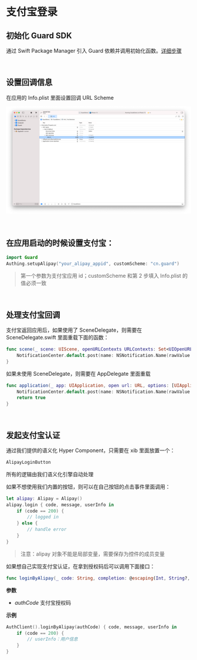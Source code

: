 # 支付宝登录

<LastUpdated/>

## 初始化 Guard SDK

通过 Swift Package Manager 引入 Guard 依赖并调用初始化函数。[详细步骤](/reference/sdk-for-ios)

<br>

## 设置回调信息

在应用的 Info.plist 里面设置回调 URL Scheme

![](./images/alipay/1.png)

<br>

## 在应用启动的时候设置支付宝：

```swift
import Guard
Authing.setupAlipay("your_alipay_appid", customScheme: "cn.guard")
```

>第一个参数为支付宝应用 id；customScheme 和第 2 步填入 Info.plist 的值必须一致

<br>

## 处理支付宝回调

支付宝返回应用后，如果使用了 SceneDelegate，则需要在 SceneDelegate.swift 里面重载下面的函数：

```swift
func scene(_ scene: UIScene, openURLContexts URLContexts: Set<UIOpenURLContext>) {
    NotificationCenter.default.post(name: NSNotification.Name(rawValue: "alipayLoginOK"), object: URLContexts.first?.url)
}
```

如果未使用 SceneDelegate，则需要在 AppDelegate 里面重载

```swift
func application(_ app: UIApplication, open url: URL, options: [UIApplication.OpenURLOptionsKey : Any] = [:]) -> Bool {
    NotificationCenter.default.post(name: NSNotification.Name(rawValue: "alipayLoginOK"), object: URLContexts.first?.url)
    return true
}
```

<br>

## 发起支付宝认证

通过我们提供的语义化 Hyper Component，只需要在 xib 里面放置一个：

```swift
AlipayLoginButton
```

所有的逻辑由我们语义化引擎自动处理

如果不想使用我们内置的按钮，则可以在自己按钮的点击事件里面调用：

```swift
let alipay: Alipay = Alipay()
alipay.login { code, message, userInfo in
    if (code == 200) {
        // logged in
    } else {
        // handle error
    }
}
```

>注意：alipay 对象不能是局部变量，需要保存为控件的成员变量

如果想自己实现支付宝认证，在拿到授权码后可以调用下面接口：

```swift
func loginByAlipay(_ code: String, completion: @escaping(Int, String?, UserInfo?) -> Void)
```

**参数**

* *authCode* 支付宝授权码

**示例**

```swift
AuthClient().loginByAlipay(authCode) { code, message, userInfo in
    if (code == 200) {
        // userInfo：用户信息
    }
}
```
